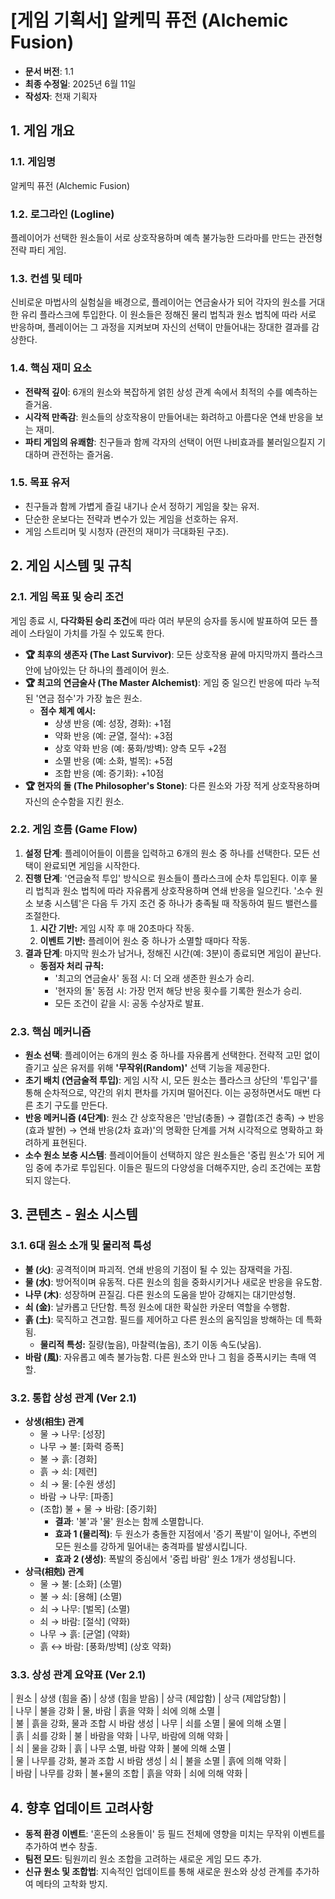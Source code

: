 # **\[게임 기획서\] 알케믹 퓨전 (Alchemic Fusion)**

* **문서 버전**: 1.1  
* **최종 수정일**: 2025년 6월 11일  
* **작성자**: 천재 기획자

## **1\. 게임 개요**

### **1.1. 게임명**

알케믹 퓨전 (Alchemic Fusion)

### **1.2. 로그라인 (Logline)**

플레이어가 선택한 원소들이 서로 상호작용하며 예측 불가능한 드라마를 만드는 관전형 전략 파티 게임.

### **1.3. 컨셉 및 테마**

신비로운 마법사의 실험실을 배경으로, 플레이어는 연금술사가 되어 각자의 원소를 거대한 유리 플라스크에 투입한다. 이 원소들은 정해진 물리 법칙과 원소 법칙에 따라 서로 반응하며, 플레이어는 그 과정을 지켜보며 자신의 선택이 만들어내는 장대한 결과를 감상한다.

### **1.4. 핵심 재미 요소**

* **전략적 깊이**: 6개의 원소와 복잡하게 얽힌 상성 관계 속에서 최적의 수를 예측하는 즐거움.  
* **시각적 만족감**: 원소들의 상호작용이 만들어내는 화려하고 아름다운 연쇄 반응을 보는 재미.  
* **파티 게임의 유쾌함**: 친구들과 함께 각자의 선택이 어떤 나비효과를 불러일으킬지 기대하며 관전하는 즐거움.

### **1.5. 목표 유저**

* 친구들과 함께 가볍게 즐길 내기나 순서 정하기 게임을 찾는 유저.  
* 단순한 운보다는 전략과 변수가 있는 게임을 선호하는 유저.  
* 게임 스트리머 및 시청자 (관전의 재미가 극대화된 구조).

## **2\. 게임 시스템 및 규칙**

### **2.1. 게임 목표 및 승리 조건**

게임 종료 시, **다각화된 승리 조건**에 따라 여러 부문의 승자를 동시에 발표하여 모든 플레이 스타일이 가치를 가질 수 있도록 한다.

* **🏆 최후의 생존자 (The Last Survivor)**: 모든 상호작용 끝에 마지막까지 플라스크 안에 남아있는 단 하나의 플레이어 원소.  
* **🏆 최고의 연금술사 (The Master Alchemist)**: 게임 중 일으킨 반응에 따라 누적된 '연금 점수'가 가장 높은 원소.  
  * **점수 체계 예시:**  
    * 상생 반응 (예: 성장, 경화): \+1점  
    * 약화 반응 (예: 균열, 절삭): \+3점  
    * 상호 약화 반응 (예: 풍화/방벽): 양측 모두 \+2점  
    * 소멸 반응 (예: 소화, 벌목): \+5점  
    * 조합 반응 (예: 증기화): \+10점  
* **🏆 현자의 돌 (The Philosopher's Stone)**: 다른 원소와 가장 적게 상호작용하며 자신의 순수함을 지킨 원소.

### **2.2. 게임 흐름 (Game Flow)**

1. **설정 단계**: 플레이어들이 이름을 입력하고 6개의 원소 중 하나를 선택한다. 모든 선택이 완료되면 게임을 시작한다.  
2. **진행 단계**: '연금술적 투입' 방식으로 원소들이 플라스크에 순차 투입된다. 이후 물리 법칙과 원소 법칙에 따라 자유롭게 상호작용하며 연쇄 반응을 일으킨다. '소수 원소 보충 시스템'은 다음 두 가지 조건 중 하나가 충족될 때 작동하여 필드 밸런스를 조절한다.  
   1. **시간 기반:** 게임 시작 후 매 20초마다 작동.  
   2. **이벤트 기반:** 플레이어 원소 중 하나가 소멸할 때마다 작동.  
3. **결과 단계**: 마지막 원소가 남거나, 정해진 시간(예: 3분)이 종료되면 게임이 끝난다.  
   * **동점자 처리 규칙:**  
     * '최고의 연금술사' 동점 시: 더 오래 생존한 원소가 승리.  
     * '현자의 돌' 동점 시: 가장 먼저 해당 반응 횟수를 기록한 원소가 승리.  
     * 모든 조건이 같을 시: 공동 수상자로 발표.

### **2.3. 핵심 메커니즘**

* **원소 선택**: 플레이어는 6개의 원소 중 하나를 자유롭게 선택한다. 전략적 고민 없이 즐기고 싶은 유저를 위해 **'무작위(Random)'** 선택 기능을 제공한다.  
* **초기 배치 (연금술적 투입)**: 게임 시작 시, 모든 원소는 플라스크 상단의 '투입구'를 통해 순차적으로, 약간의 위치 편차를 가지며 떨어진다. 이는 공정하면서도 매번 다른 초기 구도를 만든다.  
* **반응 메커니즘 (4단계)**: 원소 간 상호작용은 '만남(충돌) → 결합(조건 충족) → 반응(효과 발현) → 연쇄 반응(2차 효과)'의 명확한 단계를 거쳐 시각적으로 명확하고 화려하게 표현된다.  
* **소수 원소 보충 시스템**: 플레이어들이 선택하지 않은 원소들은 '중립 원소'가 되어 게임 중에 추가로 투입된다. 이들은 필드의 다양성을 더해주지만, 승리 조건에는 포함되지 않는다.

## **3\. 콘텐츠 \- 원소 시스템**

### **3.1. 6대 원소 소개 및 물리적 특성**

* **불 (火)**: 공격적이며 파괴적. 연쇄 반응의 기점이 될 수 있는 잠재력을 가짐.  
* **물 (水)**: 방어적이며 유동적. 다른 원소의 힘을 중화시키거나 새로운 반응을 유도함.  
* **나무 (木)**: 성장하며 끈질김. 다른 원소의 도움을 받아 강해지는 대기만성형.  
* **쇠 (金)**: 날카롭고 단단함. 특정 원소에 대한 확실한 카운터 역할을 수행함.  
* **흙 (土)**: 묵직하고 견고함. 필드를 제어하고 다른 원소의 움직임을 방해하는 데 특화됨.  
  * **물리적 특성:** 질량(높음), 마찰력(높음), 초기 이동 속도(낮음).  
* **바람 (風)**: 자유롭고 예측 불가능함. 다른 원소와 만나 그 힘을 증폭시키는 촉매 역할.

### **3.2. 통합 상성 관계 (Ver 2.1)**

* **상생(相生) 관계**  
  * 물 → 나무: \[성장\]  
  * 나무 → 불: \[화력 증폭\]  
  * 불 → 흙: \[경화\]  
  * 흙 → 쇠: \[제련\]  
  * 쇠 → 물: \[수원 생성\]  
  * 바람 → 나무: \[파종\]  
  * (조합) 불 \+ 물 → 바람: \[증기화\]  
    * **결과**: '불'과 '물' 원소는 함께 소멸합니다.  
    * **효과 1 (물리적)**: 두 원소가 충돌한 지점에서 '증기 폭발'이 일어나, 주변의 모든 원소를 강하게 밀어내는 충격파를 발생시킵니다.  
    * **효과 2 (생성)**: 폭발의 중심에서 '중립 바람' 원소 1개가 생성됩니다.  
* **상극(相剋) 관계**  
  * 물 → 불: \[소화\] (소멸)  
  * 불 → 쇠: \[용해\] (소멸)  
  * 쇠 → 나무: \[벌목\] (소멸)  
  * 쇠 → 바람: \[절삭\] (약화)  
  * 나무 → 흙: \[균열\] (약화)  
  * 흙 ↔ 바람: \[풍화/방벽\] (상호 약화)

### **3.3. 상성 관계 요약표 (Ver 2.1)**

| 원소 | 상생 (힘을 줌) | 상생 (힘을 받음) | 상극 (제압함) | 상극 (제압당함) |  
| 나무 | 불을 강화 | 물, 바람 | 흙을 약화 | 쇠에 의해 소멸 |  
| 불 | 흙을 강화, 물과 조합 시 바람 생성 | 나무 | 쇠를 소멸 | 물에 의해 소멸 |  
| 흙 | 쇠를 강화 | 불 | 바람을 약화 | 나무, 바람에 의해 약화 |  
| 쇠 | 물을 강화 | 흙 | 나무 소멸, 바람 약화 | 불에 의해 소멸 |  
| 물 | 나무를 강화, 불과 조합 시 바람 생성 | 쇠 | 불을 소멸 | 흙에 의해 약화 |  
| 바람 | 나무를 강화 | 불+물의 조합 | 흙을 약화 | 쇠에 의해 약화 |

## **4\. 향후 업데이트 고려사항**

* **동적 환경 이벤트**: '혼돈의 소용돌이' 등 필드 전체에 영향을 미치는 무작위 이벤트를 추가하여 변수 창출.  
* **팀전 모드**: 팀원끼리 원소 조합을 고려하는 새로운 게임 모드 추가.  
* **신규 원소 및 조합법**: 지속적인 업데이트를 통해 새로운 원소와 상성 관계를 추가하여 메타의 고착화 방지.